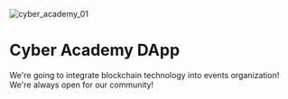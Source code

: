 ![cyber_academy_01](https://camo.githubusercontent.com/570941ccc5af616edbe376dcfd8d75978223b261/68747470733a2f2f63646e2e65766275632e636f6d2f6576656e746c6f676f732f3235363732393335332f796f75747562652e706e67)
# Cyber Academy DApp
We're going to integrate blockchain technology into events organization! We're always open for our community!
